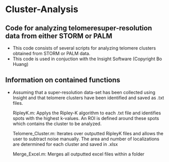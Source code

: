 # Cluster-Analysis

## Code for analyzing telomeresuper-resolution data from either STORM or PALM
* This code consists of several scripts for analyzing telomere clusters obtained from STORM or PALM data. 
* This code is used in conjuction with the Insight Software (Copyright Bo Huang)

##  Information on contained functions
* Assuming that a super-resolution data-set has been collected using Insight and that telomere clusters have been identified
  and saved as .txt files.
  
  RipleyK.m: Applys the Ripley-K algorithm to each .txt file and identifies spots with the highest k-values. An ROI is defined
             around these spots which contains the cluster to be analyzed.
  
  Telomere_Cluster.m: Iterates over outputted RipleyK files and allows the user to subtract noise manually. The area and number
                      of localizations are determined for each cluster and saved in .xlsx
                      
  Merge_Excel.m: Merges all outputted excel files within a folder

